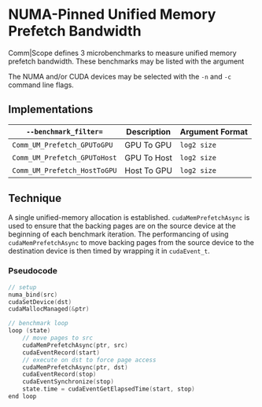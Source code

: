 # NUMA-Pinned Unified Memory Prefetch Bandwidth

Comm|Scope defines 3 microbenchmarks to measure unified memory prefetch bandwidth.
These benchmarks may be listed with the argument
    
The NUMA and/or CUDA devices may be selected with the `-n` and `-c` command line flags.

## Implementations

|`--benchmark_filter=`|Description|Argument Format|
|-|-|-|
| `Comm_UM_Prefetch_GPUToGPU` | GPU To GPU | `log2 size` |
| `Comm_UM_Prefetch_GPUToHost` | GPU To Host | `log2 size` |
| `Comm_UM_Prefetch_HostToGPU` | Host To GPU | `log2 size` |

## Technique

A single unified-memory allocation is established.
`cudaMemPrefetchAsync` is used to ensure that the backing pages are on the source device at the beginning of each benchmark iteration.
The performancing of using `cudaMemPrefetchAsync` to move backing pages from the source device to the destination device is then timed by wrapping it in `cudaEvent_t`.

### Pseudocode

```cpp
// setup
numa_bind(src)
cudaSetDevice(dst)
cudaMallocManaged(&ptr)

// benchmark loop
loop (state)
    // move pages to src
    cudaMemPrefetchAsync(ptr, src)
    cudaEventRecord(start)
    // execute on dst to force page access
    cudaMemPrefetchAsync(ptr, dst)
    cudaEventRecord(stop)
    cudaEventSynchronize(stop)
    state.time = cudaEventGetElapsedTime(start, stop)
end loop
```

